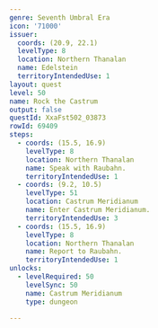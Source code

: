 ```yaml
---
genre: Seventh Umbral Era
icon: '71000'
issuer:
  coords: (20.9, 22.1)
  levelType: 8
  location: Northern Thanalan
  name: Edelstein
  territoryIntendedUse: 1
layout: quest
level: 50
name: Rock the Castrum
output: false
questId: XxaFst502_03873
rowId: 69409
steps:
  - coords: (15.5, 16.9)
    levelType: 8
    location: Northern Thanalan
    name: Speak with Raubahn.
    territoryIntendedUse: 1
  - coords: (9.2, 10.5)
    levelType: 51
    location: Castrum Meridianum
    name: Enter Castrum Meridianum.
    territoryIntendedUse: 3
  - coords: (15.5, 16.9)
    levelType: 8
    location: Northern Thanalan
    name: Report to Raubahn.
    territoryIntendedUse: 1
unlocks:
  - levelRequired: 50
    levelSync: 50
    name: Castrum Meridianum
    type: dungeon

---
```

